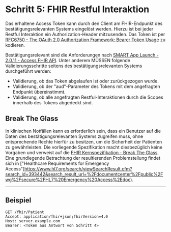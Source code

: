 # Schritt 5: FHIR Restful Interaktion

Das erhaltene Access Token kann durch den Client am FHIR-Endpunkt des bestätigungsrelevanten Systems eingelöst werden. Hierzu ist bei jeder Restful Interaktion ein Authorization-Header mitzusenden. Das Token ist per [RFC6750 -  The OAuth 2.0 Authorization Framework: Bearer Token Usage](https://datatracker.ietf.org/doc/html/rfc6750) zu kodieren.

Bestätigungsrelevant sind die Anforderungen nach [SMART App Launch - 2.0.11 - Access FHIR API](https://hl7.org/fhir/smart-app-launch/STU2/app-launch.html#access-fhir-api). Unter anderem MÜSSEN folgende Validierungsschritte seitens des bestätigungsrelevanten Systems durchgeführt werden:

- Validierung, ob das Token abgelaufen ist oder zurückgezogen wurde.
- Validierung, ob der "aud"-Parameter des Tokens mit dem angefragten Endpunkt übereinstimmt.
- Validierung, ob alle angefragten Restful-Interaktionen durch die Scopes innerhalb des Tokens abgedeckt sind.

## Break The Glass

In klinischen Notfällen kann es erforderlich sein, dass ein Benutzer auf die Daten des bestätigungsrelevanten Systems zugreifen muss, ohne entsprechende Rechte hierfür zu besitzen, um die Sicherheit der Patienten zu gewährleisten. Die vorliegende Spezifikation macht diesbezüglich keine Vorgaben und verweist auf die [FHIR Kernspezifikation - Break The Glass](https://www.hl7.org/fhir/R4/security-labels.html#break-the-glass). Eine grundlegende Betrachtung der resultierenden Problemstellung findet sich in ["Healthcare Requirements for Emergency Access"]https://www.hl7.org/search/viewSearchResult.cfm?search_id=393442&search_result_url=%2Fdocumentcenter%2Fpublic%2Fwg%2Fsecure%2FHL7%20Emergency%20Access%2Edoc).

----

## Beispiel

```
GET /fhir/Patient
Accept: application/fhir+json;fhirVersion=4.0
Host: server.example.com
Bearer: <Token aus Antwort von Schritt 4>
```
